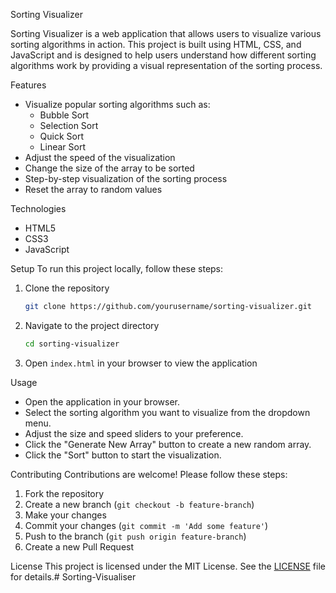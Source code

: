 Sorting Visualizer

Sorting Visualizer is a web application that allows users to visualize various sorting algorithms in action. This project is built using HTML, CSS, and JavaScript and is designed to help users understand how different sorting algorithms work by providing a visual representation of the sorting process.

Features

- Visualize popular sorting algorithms such as:
  - Bubble Sort
  - Selection Sort
  - Quick Sort
  - Linear Sort
- Adjust the speed of the visualization
- Change the size of the array to be sorted
- Step-by-step visualization of the sorting process
- Reset the array to random values

Technologies

- HTML5
- CSS3
- JavaScript

Setup
To run this project locally, follow these steps:

1. Clone the repository

   ```bash
   git clone https://github.com/yourusername/sorting-visualizer.git
   ```

2. Navigate to the project directory

   ```bash
   cd sorting-visualizer
   ```

3. Open `index.html` in your browser to view the application

Usage

- Open the application in your browser.
- Select the sorting algorithm you want to visualize from the dropdown menu.
- Adjust the size and speed sliders to your preference.
- Click the "Generate New Array" button to create a new random array.
- Click the "Sort" button to start the visualization.

Contributing
Contributions are welcome! Please follow these steps:

1. Fork the repository
2. Create a new branch (`git checkout -b feature-branch`)
3. Make your changes
4. Commit your changes (`git commit -m 'Add some feature'`)
5. Push to the branch (`git push origin feature-branch`)
6. Create a new Pull Request

License
This project is licensed under the MIT License. See the [LICENSE](LICENSE) file for details.#   S o r t i n g - V i s u a l i s e r  
 